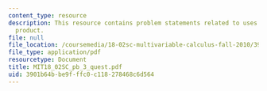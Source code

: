 ```yaml
---
content_type: resource
description: This resource contains problem statements related to uses of the dot
  product.
file: null
file_location: /coursemedia/18-02sc-multivariable-calculus-fall-2010/3901b64bbe9fffc0c118278468c6d564_MIT18_02SC_pb_3_quest.pdf
file_type: application/pdf
resourcetype: Document
title: MIT18_02SC_pb_3_quest.pdf
uid: 3901b64b-be9f-ffc0-c118-278468c6d564
---
```

